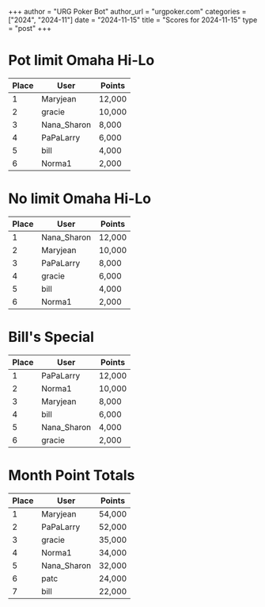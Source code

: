 +++
author = "URG Poker Bot"
author_url = "urgpoker.com"
categories = ["2024", "2024-11"]
date = "2024-11-15"
title = "Scores for 2024-11-15"
type = "post"
+++
# Pot limit Omaha Hi-Lo

| Place | User | Points |
|-------|------|--------|
| 1 | Maryjean | 12,000 |
| 2 | gracie | 10,000 |
| 3 | Nana_Sharon | 8,000 |
| 4 | PaPaLarry | 6,000 |
| 5 | bill | 4,000 |
| 6 | Norma1 | 2,000 |

# No limit Omaha Hi-Lo

| Place | User | Points |
|-------|------|--------|
| 1 | Nana_Sharon | 12,000 |
| 2 | Maryjean | 10,000 |
| 3 | PaPaLarry | 8,000 |
| 4 | gracie | 6,000 |
| 5 | bill | 4,000 |
| 6 | Norma1 | 2,000 |

# Bill's Special

| Place | User | Points |
|-------|------|--------|
| 1 | PaPaLarry | 12,000 |
| 2 | Norma1 | 10,000 |
| 3 | Maryjean | 8,000 |
| 4 | bill | 6,000 |
| 5 | Nana_Sharon | 4,000 |
| 6 | gracie | 2,000 |

# Month Point Totals

| Place | User | Points |
|-------|------|--------|
| 1 | Maryjean | 54,000 |
| 2 | PaPaLarry | 52,000 |
| 3 | gracie | 35,000 |
| 4 | Norma1 | 34,000 |
| 5 | Nana_Sharon | 32,000 |
| 6 | patc | 24,000 |
| 7 | bill | 22,000 |
